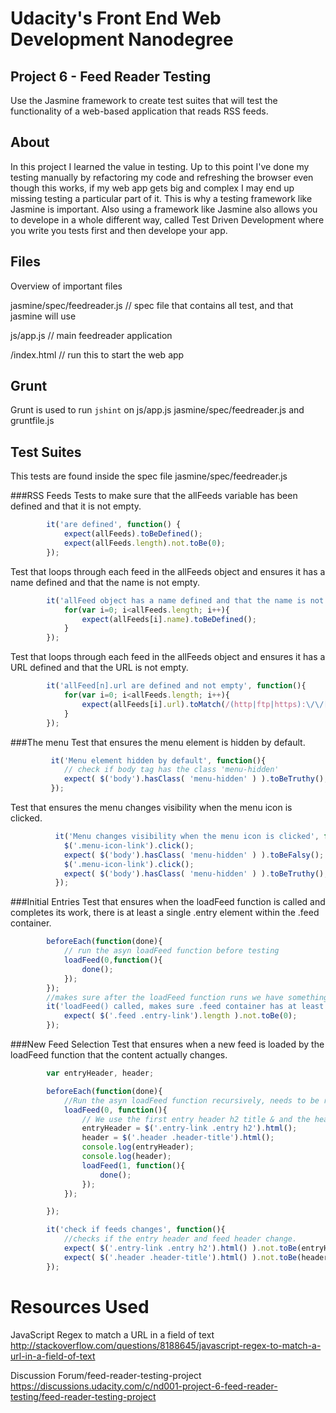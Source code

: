 # Udacity's Front End Web Development Nanodegree

## Project 6 - Feed Reader Testing

Use the Jasmine framework to create test suites that will test the functionality of a web-based application that reads RSS feeds.

## About

In this project I learned the value in testing. Up to this point I've done my testing manually by refactoring my code and refreshing the browser even though this works, if my web app gets big and complex I may end up missing testing a particular part of it. This is why a testing framework like Jasmine is important. Also using a framework like Jasmine also allows you to develope in a whole different way, called Test Driven Development where you write you tests first and then develope your app.

## Files
Overview of important files

jasmine/spec/feedreader.js // spec file that contains all test, and that jasmine will use

js/app.js // main feedreader application

/index.html // run this to start the web app

## Grunt
Grunt is used to run `jshint` on js/app.js jasmine/spec/feedreader.js and gruntfile.js

## Test Suites
This tests are found inside the spec file jasmine/spec/feedreader.js

###RSS Feeds
Tests to make sure that the allFeeds variable has been defined and that it is not empty.
```javascript
        it('are defined', function() {
            expect(allFeeds).toBeDefined();
            expect(allFeeds.length).not.toBe(0);
        });
```
Test that loops through each feed in the allFeeds object and ensures it has a name defined and that the name is not empty.
```javascript
        it('allFeed object has a name defined and that the name is not empty', function(){
            for(var i=0; i<allFeeds.length; i++){
                expect(allFeeds[i].name).toBeDefined();
            }
        });
```
Test that loops through each feed in the allFeeds object and ensures it has a URL defined and that the URL is not empty.
```javascript
        it('allFeed[n].url are defined and not empty', function(){
            for(var i=0; i<allFeeds.length; i++){
                expect(allFeeds[i].url).toMatch(/(http|ftp|https):\/\/[\w-]+(\.[\w-]+)+([\w.,@?^=%&amp;:\/~+#-]*[\w@?^=%&amp;\/~+#-])?/);
            }
        });
```
###The menu
Test that ensures the menu element is hidden by default.
```javascript
         it('Menu element hidden by default', function(){
            // check if body tag has the class 'menu-hidden'
            expect( $('body').hasClass( 'menu-hidden' ) ).toBeTruthy();
         });
```
Test that ensures the menu changes visibility when the menu icon is clicked.
```javascript
          it('Menu changes visibility when the menu icon is clicked', function(){
            $('.menu-icon-link').click();
            expect( $('body').hasClass( 'menu-hidden' ) ).toBeFalsy();
            $('.menu-icon-link').click();
            expect( $('body').hasClass( 'menu-hidden' ) ).toBeTruthy();
          });
```
###Initial Entries
Test that ensures when the loadFeed function is called and completes its work, there is at least a single .entry element within the .feed container.
```javascript
        beforeEach(function(done){
            // run the asyn loadFeed function before testing
            loadFeed(0,function(){
                done();
            });
        });
        //makes sure after the loadFeed function runs we have something inside of the .feed container
        it('loadFeed() called, makes sure .feed container has at least a single .entry element', function(){
            expect( $('.feed .entry-link').length ).not.toBe(0);
        });
```

###New Feed Selection
Test that ensures when a new feed is loaded by the loadFeed function that the content actually changes.
```javascript
        var entryHeader, header;

        beforeEach(function(done){
            //Run the asyn loadFeed function recursively, needs to be ran twice to check if content changes.
            loadFeed(0, function(){
                // We use the first entry header h2 title & and the header of the feed
                entryHeader = $('.entry-link .entry h2').html();
                header = $('.header .header-title').html();
                console.log(entryHeader);
                console.log(header);
                loadFeed(1, function(){
                    done();
                });
            });

        });

        it('check if feeds changes', function(){
            //checks if the entry header and feed header change.
            expect( $('.entry-link .entry h2').html() ).not.toBe(entryHeader);
            expect( $('.header .header-title').html() ).not.toBe(header);
        });
```

# Resources Used
JavaScript Regex to match a URL in a field of text
http://stackoverflow.com/questions/8188645/javascript-regex-to-match-a-url-in-a-field-of-text

Discussion Forum/feed-reader-testing-project
https://discussions.udacity.com/c/nd001-project-6-feed-reader-testing/feed-reader-testing-project
